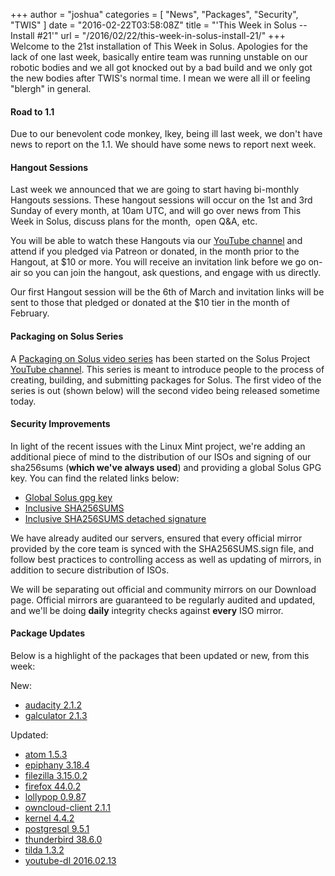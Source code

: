 +++
author = "joshua"
categories = [
"News",
"Packages",
"Security",
"TWIS"
]
date =  "2016-02-22T03:58:08Z"
title = "'This Week in Solus -- Install #21'"
url = "/2016/02/22/this-week-in-solus-install-21/"
+++ 
Welcome to the 21st installation of This Week in Solus. Apologies for the lack of one last week, basically entire team was running unstable on our robotic bodies and we all got knocked out by a bad build and we only got the new bodies after 
TWIS's normal time. I mean we were all ill or feeling "blergh" in general.
      
#### Road to 1.1

Due to our benevolent code monkey, Ikey, being ill last week, we don't have news to report on the 1.1. We should have some news to report next week.

#### Hangout Sessions

Last week we announced that we are going to start having bi-monthly Hangouts sessions. These hangout sessions will occur on the 1st and 3rd Sunday of every month, at 10am UTC, and will go over news from This Week in Solus, discuss plans for the month,  
open Q&A, etc.

You will be able to watch these Hangouts via our [YouTube channel](https://www.youtube.com/channel/UCafmzeNk3o0g79oz0qbkzNg) and attend if you pledged via Patreon or donated, in the month prior to the Hangout, at $10 or more. 
You will receive an invitation link before we go on-air so you can join the hangout, ask questions, and engage with us directly.

Our first Hangout session will be the 6th of March and invitation links will be sent to those that pledged or donated at the $10 tier in the month of February.

#### Packaging on Solus Series

A [Packaging on Solus video series](https://www.youtube.com/playlist?list=PLhhMWYdkJJbOtQirX-hgqac0xOpMTCb2v) has been started on the Solus Project 
[YouTube channel](https://www.youtube.com/channel/UCafmzeNk3o0g79oz0qbkzNg). This series is meant to introduce people to the process of creating, building, and submitting packages for Solus. The first video of the series is out 
(shown below) will the second video being released sometime today.

#### Security Improvements

In light of the recent issues with the Linux Mint project, we're adding an additional piece of mind to the distribution of our ISOs and signing of our sha256sums (**which we've always used**) and providing a global Solus GPG key. You can find the 
related links below:

- [Global Solus gpg key](https://archive.solus-project.com/solus.gpg)         
- [Inclusive SHA256SUMS](http://ikeydoherty.com/SHA256SUMS)         
- [Inclusive SHA256SUMS detached signature](http://ikeydoherty.com/SHA256SUMS.sign)

We have already audited our servers, ensured that every official mirror provided by the core team is synced with the SHA256SUMS.sign file, and follow best practices to controlling access as well as updating of mirrors, in addition to secure distribution of ISOs.

We will be separating out official and community mirrors on our Download page. Official mirrors are guaranteed to be regularly audited and updated, and we'll be doing **daily** integrity checks against **every** ISO mirror.

#### Package Updates

Below is a highlight of the packages that been updated or new, from this week:

New: 

- [audacity 2.1.2](https://git.solus-project.com/packages/audacity/commit/?id=d38b0e2fe6bfdf7f3d40b39bc882ea586b85a77d)
- [galculator 2.1.3](https://git.solus-project.com/packages/galculator/commit/?id=af59243c31123a9139945418baac91ac3cdae1f8)

Updated: 

- [atom 1.5.3](https://git.solus-project.com/packages/atom/commit/?id=dfb213ba3bb3c537d15ba1338cbee6cf2ffe3a4f)
- [epiphany 3.18.4](https://git.solus-project.com/packages/epiphany/commit/?id=de5b8df42c7ee4aa3fbcfe0612307cfc39d82d1a)
- [filezilla 3.15.0.2](https://git.solus-project.com/packages/filezilla/commit/?id=025d3596cb0c4db5ff4d4a6f766fa75edbbb32a5)
- [firefox 44.0.2](https://git.solus-project.com/packages/firefox/commit/?id=4720dedd8bcbc9b7f2993d383715d1b8f6ffebf7)
- [lollypop 0.9.87](https://git.solus-project.com/packages/lollypop/commit/?id=e5fc767d3e0c093f46837b3041234a61d9eac25f)
- [owncloud-client 2.1.1](https://git.solus-project.com/packages/owncloud-client/commit/?id=5e650f23177b030398ae502623f2507a06ef9b5c)
- [kernel 4.4.2](https://git.solus-project.com/packages/kernel/commit/?id=c97aa3e76f839c16503233c6ddd0b02e9cdf768f)
- [postgresql 9.5.1](https://git.solus-project.com/packages/postgresql/commit/?id=5ddd3887f5766422a15d877f45e59ea7dd3ba7fb)
- [thunderbird 38.6.0](https://git.solus-project.com/packages/thunderbird/commit/?id=58fc24104998ea3cc8ece8d9b93266dc293d3690)
- [tilda 1.3.2](https://git.solus-project.com/packages/tilda/commit/?id=b73e4ac51b065b9744877c9864f05b2aea307fb4)
- [youtube-dl 2016.02.13](https://git.solus-project.com/packages/youtube-dl/commit/?id=b928eb78dae628a72177638025099bac5ed5cec7)